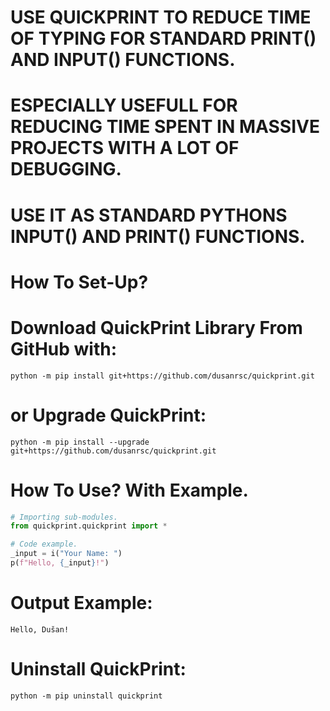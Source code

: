 # USE QUICKPRINT TO REDUCE TIME OF TYPING FOR STANDARD PRINT() AND INPUT() FUNCTIONS.
# ESPECIALLY USEFULL FOR REDUCING TIME SPENT IN MASSIVE PROJECTS WITH A LOT OF DEBUGGING.
# USE IT AS STANDARD PYTHONS INPUT() AND PRINT() FUNCTIONS.

# How To Set-Up?
# Download QuickPrint Library From GitHub with:
    python -m pip install git+https://github.com/dusanrsc/quickprint.git

# or Upgrade QuickPrint:
    python -m pip install --upgrade git+https://github.com/dusanrsc/quickprint.git

# How To Use? With Example.
```python
# Importing sub-modules.
from quickprint.quickprint import *

# Code example.
_input = i("Your Name: ")
p(f"Hello, {_input}!")
```
# Output Example:
    Hello, Dušan!

# Uninstall QuickPrint:
    python -m pip uninstall quickprint
